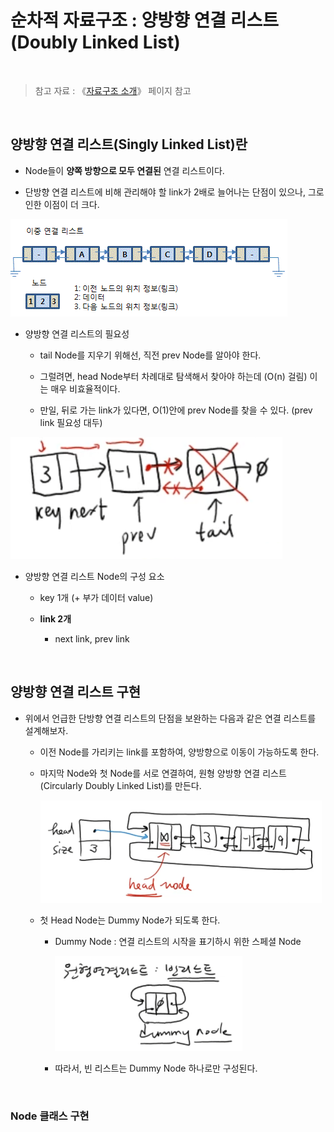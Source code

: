 # 순차적 자료구조 : 양방향 연결 리스트 (Doubly Linked List)

<br/>

>  참고 자료 : 《<a href="https://github.com/SangYoonLee1231/TIL/blob/main/DataStructure/data_structure_introduction.md">자료구조 소개</a>》 페이지 참고

<br/>

## 양방향 연결 리스트(Singly Linked List)란

* Node들이 <strong>양쪽 방향으로 모두 연결된</strong> 연결 리스트이다.

* 단방향 연결 리스트에 비해 관리해야 할 link가 2배로 늘어나는 단점이 있으나, 그로 인한 이점이 더 크다.

<img src="img\doubly_linked_list1.png">

* 양방향 연결 리스트의 필요성

    * tail Node를 지우기 위해선, 직전 prev Node를 알아야 한다.

    * 그럴려면, head Node부터 차례대로 탐색해서 찾아야 하는데 (O(n) 걸림) 이는 매우 비효율적이다.

    * 만일, 뒤로 가는 link가 있다면, O(1)안에 prev Node를 찾을 수 있다. (prev link 필요성 대두)

<img src="img\doubly_linked_list2.png">

* 양방향 연결 리스트 Node의 구성 요소
    
    * key 1개 (+ 부가 데이터 value)
    
    * <strong>link 2개</strong>
        
        * next link, prev link

<br/>

## 양방향 연결 리스트 구현

* 위에서 언급한 단방향 연결 리스트의 단점을 보완하는 다음과 같은 연결 리스트를 설계해보자.

    * 이전 Node를 가리키는 link를 포함하여, 양방향으로 이동이 가능하도록 한다.

    * 마지막 Node와 첫 Node를 서로 연결하여, 원형 양방향 연결 리스트 (Circularly Doubly Linked List)를 만든다.

        <img src="img\doubly_linked_list4.png" width="450px">

    * 첫 Head Node는 Dummy Node가 되도록 한다.

        * Dummy Node : 연결 리스트의 시작을 표기하시 위한 스페셜 Node

            <img src="img\doubly_linked_list3.png" width="300px">

        * 따라서, 빈 리스트는 Dummy Node 하나로만 구성된다.

<br/>

### Node 클래스 구현